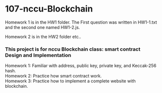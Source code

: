 # 107-nccu-Blockchain
Homework 1 is in the HW1 folder. The First question was written in HW1-1.txt and the second one named HW1-2.js.

Homework 2 is in the HW2 folder etc..


### This project is for nccu Blockchain class: smart contract Design and Implementation <br>
Homework 1: Familiar with address, public key, private key, and Keccak-256 hash. <br>
Homework 2: Practice how smart contract work. <br>
Homework 3: Practice how to implement a complete website with blockchain.



